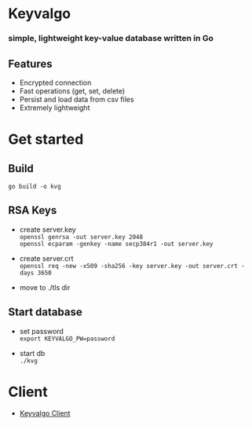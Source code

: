 # Keyvalgo
### simple, lightweight key-value database written in Go

## Features
- Encrypted connection
- Fast operations (get, set, delete)
- Persist and load data from csv files
- Extremely lightweight


# Get started

## Build
`go build -o kvg`

## RSA Keys
- create server.key <br>
`openssl genrsa -out server.key 2048` <br>
`openssl ecparam -genkey -name secp384r1 -out server.key`

- create server.crt <br>
`openssl req -new -x509 -sha256 -key server.key -out server.crt -days 3650`

- move to ./tls dir

## Start database
- set password <br>
`export KEYVALGO_PW=password` <br>

- start db <br>
`./kvg`

# Client
- [Keyvalgo Client](https://github.com/jaromaster/keyvalgo_client)
